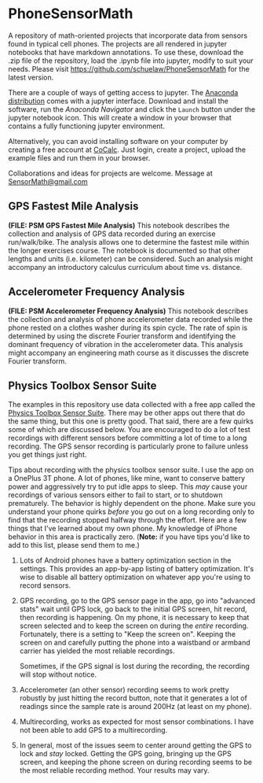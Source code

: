 # PhoneSensorMath
A repository of math-oriented projects that incorporate data from sensors
found in typical cell phones. The projects are all rendered in jupyter
notebooks that have markdown annotations. To use these, download the .zip
file of the repository, load the .ipynb file into jupyter, modify to suit
your needs. Please visit https://github.com/schuelaw/PhoneSensorMath for
the latest version.

There are a couple of ways of getting access to jupyter. The [Anaconda
distribution](https://www.anaconda.com/download/) comes with a jupyter
interface. Download and install the software, run the _Anaconda Navigator_
and click the ```Launch``` button under the jupyter notebook icon. This
will create a window in your browser that contains a fully functioning jupyter
environment.

Alternatively, you can avoid installing software on your computer by
creating a free account at [CoCalc](https://cocalc.com/). Just login,
create a project, upload the example files and run them in your browser.

Collaborations and ideas for projects are welcome. Message at
SensorMath@gmail.com

## GPS Fastest Mile Analysis
__(FILE: PSM GPS Fastest Mile Analysis)__ This notebook describes the
collection and analysis of GPS data recorded during an exercise
run/walk/bike. The analysis allows one to determine the fastest mile within
the longer exercises course. The notebook is documented so that other
lengths and units (i.e. kilometer) can be considered. Such an analysis might
accompany an introductory calculus curriculum about time vs.  distance.

## Accelerometer Frequency Analysis
__(FILE: PSM Accelerometer Frequency Analysis)__ This notebook describes
the collection and analysis of phone accelerometer data recorded while the
phone rested on a clothes washer during its spin cycle. The rate of spin is
determined by using the discrete Fourier transform and identifying the
dominant frequency of vibration in the accelerometer data. This analysis
might accompany an engineering math course as it discusses the discrete
Fourier transform.

## Physics Toolbox Sensor Suite
The examples in this repository use data collected with a free app called
the [Physics Toolbox Sensor Suite](https://www.vieyrasoftware.net/). There
may be other apps out there that do the same thing, but this one is pretty
good. That said, there are a few quirks some of which are discussed below.
You are encouraged to do a lot of test recordings with different sensors
before committing a lot of time to a long recording. The GPS sensor
recording is particularly prone to failure unless you get things just
right.

Tips about recording with the physics toolbox sensor suite. I use the app
on a OnePlus 3T phone.  A lot of phones, like mine, want to conserve
battery power and aggressively try to put idle apps to sleep. This _may_
cause your recordings of various sensors either to fail to start, or to
shutdown prematurely. The behavior is highly dependent on the phone. Make
sure you understand your phone quirks _before_ you go out on a long
recording only to find that the recording stopped halfway through the
effort. Here are a few things that I've learned about my own phone. My
knowledge of iPhone behavior in this area is practically zero. (__Note:__
if you have tips you'd like to add to this list, please send them to me.)

1. Lots of Android phones have a battery optimization section in the
   settings. This provides an app-by-app listing of battery optimization.
   It's wise to disable all battery optimization on whatever app you're
   using to record sensors.

1. GPS recording, go to the GPS sensor page in the app, go into "advanced
   stats" wait until GPS lock, go back to the initial GPS screen, hit
   record, then recording is happening. On my phone, it is necessary to
   keep that screen selected and to keep the screen on during the _entire_
   recording. Fortunately, there is a setting to "Keep the screen on".
   Keeping the screen on and carefully putting the phone into a waistband
   or armband carrier has yielded the most reliable recordings.
   
   Sometimes, if the GPS signal is lost during the recording, the recording
   will stop without notice.

1. Accelerometer (an other sensor) recording seems to work pretty robustly
   by just hitting the record button, note that it generates a lot of
   readings since the sample rate is around 200Hz (at least on my phone).

1. Multirecording, works as expected for most sensor combinations. I have
   not been able to add GPS to a multirecording.

1. In general, most of the issues seem to center around getting the GPS to
   lock and _stay_ locked. Getting the GPS going, bringing up the GPS
   screen, and keeping the phone screen on during recording seems to be the
   most reliable recording method. Your results may vary.
